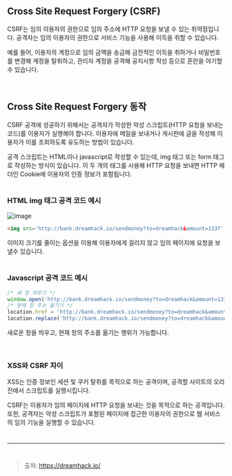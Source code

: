 ## Cross Site Request Forgery (CSRF)

CSRF는 임의 이용자의 권한으로 임의 주소에 HTTP 요청을 보낼 수 있는 취약점입니다. 공격자는 임의 이용자의 권한으로 서비스 기능을 사용해 이득을 취할 수 있습니다.

예를 들어, 이용자의 계정으로 임의 금액을 송금해 금전적인 이득을 취하거나 비밀번호를 변경해 계정을 탈취하고, 관리자 계정을 공격해 공지사항 작성 등으로 혼란을 야기할 수 있습니다.


<br>


## Cross Site Request Forgery 동작

CSRF 공격에 성공하기 위해서는 공격자가 작성한 악성 스크립트(HTTP 요청을 보내는 코드)를 이용자가 실행해야 합니다. 이용자에 메일을 보내거나 게시판에 글을 작성해 이용자가 이를 조회하도록 유도하는 방법이 있습니다.

공격 스크립트는 HTML이나 javascript로 작성할 수 있는데, img 태그 또는 form 태그로 작성하는 방식이 있습니다. 이 두 개의 태그를 사용해 HTTP 요청을 보내면 HTTP 헤더인 Cookie에 이용자의 인증 정보가 포함됩니다.

#

### HTML img 태그 공격 코드 예시

![image](https://user-images.githubusercontent.com/81484874/191702620-ac3d7b71-06a5-44cb-befc-6e2869cdc59b.png)

```html
<img src='http://bank.dreamhack.io/sendmoney?to=dreamhack&amount=1337' width=0px height=0px>
```

이미지 크기를 줄이는 옵션을 이용해 이용자에게 걸리지 않고 임의 페이지에 요청을 보낼수 있습니다.

#

### Javascript 공격 코드 예시

```javascript
/* 새 창 띄우기 */
window.open('http://bank.dreamhack.io/sendmoney?to=dreamhack&amount=1337');
/* 현재 창 주소 옮기기 */
location.href = 'http://bank.dreamhack.io/sendmoney?to=dreamhack&amount=1337';
location.replace('http://bank.dreamhack.io/sendmoney?to=dreamhack&amount=1337');
```

새로운 창을 띄우고, 현재 창의 주소를 옮기는 행위가 가능합니다.


<br>


### XSS와 CSRF 차이

XSS는 인증 정보인 세션 및 쿠키 탈취를 목적으로 하는 공격이며, 공격할 사이트의 오리진에서 스크립트를 실행시킵니다.

CSRF는 이용자가 임의 페이지에 HTTP 요청을 보내는 것을 목적으로 하는 공격입니다. 또한, 공격자는 악성 스크립트가 포함된 페이지에 접근한 이용자의 권한으로 웹 서비스의 임의 기능을 실행할 수 있습니다.


#
---
#

> 출처: https://dreamhack.io/
